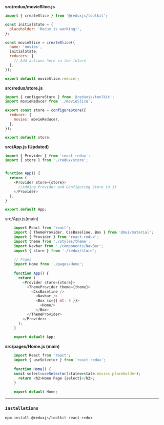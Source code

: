 <summary><strong>src/redux/movieSlice.js</strong></summary>


```js
import { createSlice } from '@reduxjs/toolkit';

const initialState = {
  placeholder: 'Redux is working!',
};

const movieSlice = createSlice({
  name: 'movies',
  initialState,
  reducers: {
    // Add actions here in the future
  },
});

export default movieSlice.reducer;
```

<summary><strong>src/redux/store.js</strong></summary>

```js
import { configureStore } from '@reduxjs/toolkit';
import movieReducer from './movieSlice';

export const store = configureStore({
  reducer: {
    movies: movieReducer,
  },
});

export default store;
```

<summary><strong>src/App.js (Updated)</strong></summary>

```js
import { Provider } from 'react-redux';
import { store } from './redux/store';


function App() {
  return (
    <Provider store={store}>
      //Adding Provider and Configuring Store in it
    </Provider>
  );
}

export default App;
```

<summary>src/App.js(main)</summary>

```js
    import React from 'react';
    import { ThemeProvider, CssBaseline, Box } from '@mui/material';
    import { Provider } from 'react-redux';
    import theme from './styles/theme';
    import Navbar from './components/NavBar';
    import { store } from './redux/store';
    
    // Pages
    import Home from './pages/Home';
    
    function App() {
      return (
        <Provider store={store}>
          <ThemeProvider theme={theme}>
            <CssBaseline />
              <Navbar />
              <Box sx={{ mt: 8 }}>
                <Home/>
              </Box>
          </ThemeProvider>
        </Provider>
      );
    }
    
    export default App;
```

<summary><strong>src/pages/Home.js (main)</strong></summary>

```javascript
    import React from 'react';
    import { useSelector } from 'react-redux';
    
    function Home() {
    const select=useSelector(state=>state.movies.placeholder);
      return <h2>Home Page {select}</h2>;
    }
    
    export default Home;
```     

---
### `Installations`
```
npm install @reduxjs/toolkit react-redux
```

